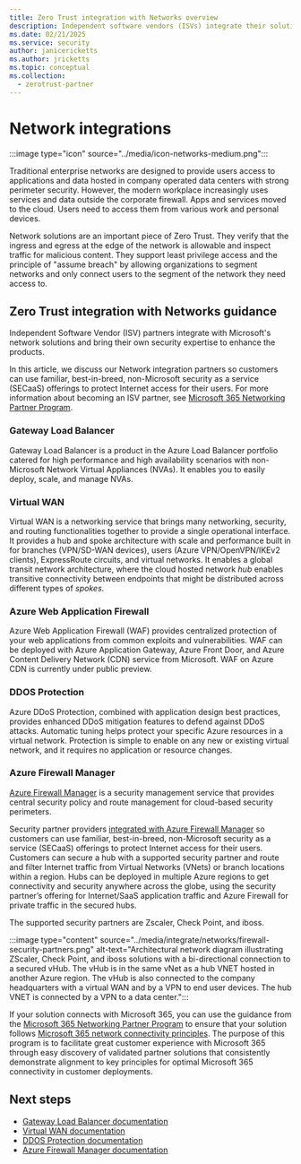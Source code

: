 ```yaml
---
title: Zero Trust integration with Networks overview
description: Independent software vendors (ISVs) integrate their solutions with Azure Firewall Manager to help customers adopt a Zero Trust model and keep their organizations secure.
ms.date: 02/21/2025
ms.service: security
author: janicericketts
ms.author: jricketts
ms.topic: conceptual
ms.collection:
  - zerotrust-partner
---
```


# Network integrations

:::image type="icon" source="../media/icon-networks-medium.png":::

Traditional enterprise networks are designed to provide users access to applications and data hosted in company operated data centers with strong perimeter security. However, the modern workplace increasingly uses services and data outside the corporate firewall. Apps and services  moved to the cloud. Users need to access them from various work and personal devices.

Network solutions are an important piece of Zero Trust. They verify that the ingress and egress at the edge of the network is allowable and inspect traffic for malicious content. They support least privilege access and the principle of "assume breach" by allowing organizations to segment networks and only connect users to the segment of the network they need access to.

## Zero Trust integration with Networks guidance

Independent Software Vendor (ISV) partners integrate with Microsoft's network solutions and bring their own security expertise to enhance the products.

In this article, we discuss our Network integration partners so customers can use familiar, best-in-breed, non-Microsoft security as a service (SECaaS) offerings to protect Internet access for their users. For more information about becoming an ISV partner, see [Microsoft 365 Networking Partner Program](/microsoft-365/enterprise/microsoft-365-networking-partner-program).

### Gateway Load Balancer
Gateway Load Balancer is a product in the Azure Load Balancer portfolio catered for high performance and high availability scenarios with non-Microsoft Network Virtual Appliances (NVAs). It enables you to easily deploy, scale, and manage NVAs. 

### Virtual WAN
Virtual WAN is a networking service that brings many networking, security, and routing functionalities together to provide a single operational interface. It provides a hub and spoke architecture with scale and performance built in for branches (VPN/SD-WAN devices), users (Azure VPN/OpenVPN/IKEv2 clients), ExpressRoute circuits, and virtual networks. It enables a global transit network architecture, where the cloud hosted network *hub* enables transitive connectivity between endpoints that might be distributed across different types of *spokes*.

### Azure Web Application Firewall
Azure Web Application Firewall (WAF) provides centralized protection of your web applications from common exploits and vulnerabilities. WAF can be deployed with Azure Application Gateway, Azure Front Door, and Azure Content Delivery Network (CDN) service from Microsoft. WAF on Azure CDN is currently under public preview. 

### DDOS Protection
Azure DDoS Protection, combined with application design best practices, provides enhanced DDoS mitigation features to defend against DDoS attacks. Automatic tuning helps protect your specific Azure resources in a virtual network. Protection is simple to enable on any new or existing virtual network, and it requires no application or resource changes.

### Azure Firewall Manager

[Azure Firewall Manager](/azure/firewall-manager/overview) is a security management service that provides central security policy and route management for cloud-based security perimeters.

Security partner providers [integrated with Azure Firewall Manager](/azure/firewall-manager/trusted-security-partners) so customers can use familiar, best-in-breed, non-Microsoft security as a service (SECaaS) offerings to protect Internet access for their users. Customers can secure a hub with a supported security partner and route and filter Internet traffic from Virtual Networks (VNets) or branch locations within a region. Hubs can be deployed in multiple Azure regions to get connectivity and security anywhere across the globe, using the security partner’s offering for Internet/SaaS application traffic and Azure Firewall for private traffic in the secured hubs.

The supported security partners are Zscaler, Check Point, and iboss.

:::image type="content" source="../media/integrate/networks/firewall-security-partners.png" alt-text="Architectural network diagram illustrating ZScaler, Check Point, and iboss solutions with a bi-directional connection to a secured vHub. The vHub is in the same vNet as a hub VNET hosted in another Azure region. The vHub is also connected to the company headquarters with a virtual WAN and by a VPN to end user devices. The hub VNET is connected by a VPN to a data center.":::

If your solution connects with Microsoft 365, you can use the guidance from the [Microsoft 365 Networking Partner Program](/microsoft-365/enterprise/microsoft-365-networking-partner-program) to ensure that your solution follows [Microsoft 365 network connectivity principles](/microsoft-365/enterprise/microsoft-365-network-connectivity-principles). The purpose of this program is to facilitate great customer experience with Microsoft 365 through easy discovery of validated partner solutions that consistently demonstrate alignment to key principles for optimal Microsoft 365 connectivity in customer deployments.

## Next steps
- [Gateway Load Balancer documentation](/azure/load-balancer/gateway-overview)
- [Virtual WAN documentation](/azure/virtual-wan/virtual-wan-about)
- [DDOS Protection documentation](/azure/ddos-protection/ddos-protection-overview)
- [Azure Firewall Manager documentation](/azure/firewall-manager/)
